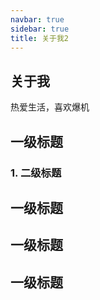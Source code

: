```yaml
---
navbar: true
sidebar: true
title: 关于我2
---
```

## 关于我
热爱生活，喜欢爆机

## 一级标题

### 1. 二级标题
## 一级标题
## 一级标题
## 一级标题
